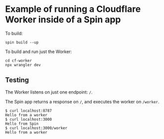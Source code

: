 # Example of running a Cloudflare Worker inside of a Spin app

To build:

```
spin build --up
```

To build and run just the Worker:

```
cd cf-worker
npx wrangler dev
```

## Testing

The Worker listens on just one endpoint: `/`.

The Spin app returns a response on `/`, and executes the worker on `/worker`.

```
$ curl localhost:8787
Hello from a worker
$ curl localhost:3000
Hello from Spin
$ curl localhost:3000/worker
Hello from a worker
```
